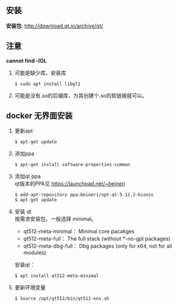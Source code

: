 ## 安装

**安装包**: http://download.qt.io/archive/qt/

## 注意

**cannot find -lGL**

1. 可能是缺少库，安装库
   ```
   $ sudo apt install libgl1
   ```

2. 可能是没有.so的后缀库，为其创建个.so的软链接就可以。


## docker 无界面安装
1. 更新apt
    ```
    $ apt-get update
    ```
2. 添加ppa
    ```
    $ apt-get install software-properties-common
    ```
3. 添加qt ppa \
    qt版本的PPA见 https://launchpad.net/~beineri
   ```
   $ add-apt-repository ppa:beineri/opt-qt-5.12.2-bionic
   $ apt-get update
   ```
4. 安装 qt \
   按需求安装包，一般选择 minimal。
   * qt512-meta-minimal： Minimal core pacakges
   * qt512-meta-full：  The full stack (without *-no-gpl packages)
   * qt512-meta-dbg-full： Dbg packages (only for x64, not for all modules)

    安装qt：
    ```
    $ apt install qt512-meta-minimal
    ```

5. 更新环境变量
    ```
    $ Source /opt/qt512/bin/qt512-env.sh
    ```
